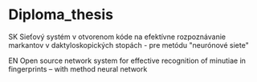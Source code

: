 # Diploma_thesis
SK 
Sieťový systém v otvorenom kóde na efektívne rozpoznávanie markantov v daktyloskopických stopách - pre metódu "neurónové siete"  

EN 
Open source network system for effective recognition of minutiae in fingerprints – with method neural network
